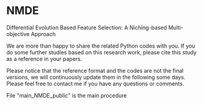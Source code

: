# NMDE
Differential Evolution Based Feature Selection: A Niching-based Multi-objective Approach

We are more than happy to share the related Python codes with you. If you do some further studies based on this research work,  please cite this study as a reference in your papers.

Please notice that the reference format and the codes are not the final versions, we will continuously update them in the following some days. Please feel free to contact me if you have any questions or comments. 

File "main_NMDE_public" is the main procedure
